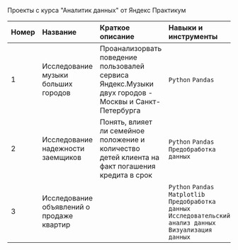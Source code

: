 Проекты с курса "Аналитик данных" от Яндекс Практикум

| Номер | Название | Краткое описание | Навыки и инструменты |
| :--- | :--- | :--- | :--- |
| 1 | Исследование музыки больших городов | Проанализорвать поведение пользовалей сервиса Яндекс.Музыки двух городов - Москвы и Санкт-Петербурга | `Python` `Pandas` |
| 2 | Исследование надежности заемщиков | Понять, влияет ли семейное положение и количество детей клиента на факт погашения кредита в срок | `Python` `Pandas` `Предобработка данных ` |
| 3 | Исследование объявлений о продаже квартир |   | `Python` `Pandas` `Matplotlib` `Предобработка данных` `Исследовательский анализ данных` `Визуализация данных` |

